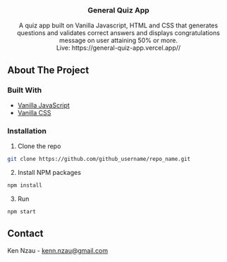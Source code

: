 <br />
<p align="center">
  <h3 align="center">General Quiz App</h3>
  <p align="center">
A quiz app built on Vanilla Javascript, HTML and CSS that generates questions and validates correct answers and displays congratulations message on user attaining 50% or more.
    <br /> 
   Live: https://general-quiz-app.vercel.app//
  </p>
</p>

<!-- ABOUT THE PROJECT -->
## About The Project

### Built With

* [Vanilla JavaScript](#Javascript)
* [Vanilla CSS](#CSS)


<!-- GETTING STARTED -->

### Installation

1. Clone the repo
```sh
git clone https://github.com/github_username/repo_name.git
```
2. Install NPM packages
```sh
npm install
```
3. Run
```sh
npm start
```
<!-- CONTACT -->
## Contact

Ken Nzau - [kenn.nzau@gmail.com](https://twitter.com/ken_nzau)










